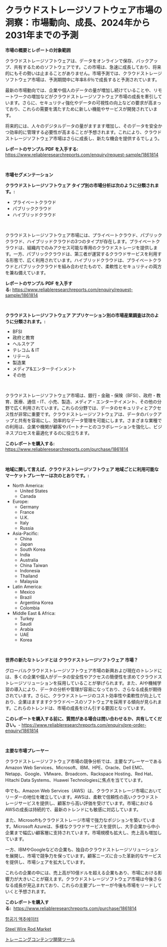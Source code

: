 <p><h1>クラウドストレージソフトウェア市場の洞察：市場動向、成長、2024年から2031年までの予測</h1></p><p><strong>市場の概要とレポートの対象範囲</strong></p>
<p><p>クラウドストレージソフトウェアは、データをオンラインで保存、バックアップ、共有するためのソフトウェアです。この市場は、急速に成長しており、将来的にもその勢いは止まることがありません。市場予測では、クラウドストレージソフトウェア市場は、予測期間中に年率8.6％で成長すると予測されています。</p><p>最新の市場動向では、企業や個人のデータの量が増加し続けていることや、リモートワークの増加などがクラウドストレージソフトウェア市場の成長を牽引しています。さらに、セキュリティ強化やデータの可視性の向上などの要求が高まっており、これらの需要を満たすために新しい機能やサービスが開発されています。</p><p>将来的には、人々のデジタルデータの量がますます増加し、そのデータを安全かつ効率的に管理する必要性が高まることが予想されます。これにより、クラウドストレージソフトウェア市場はさらに成長し、新たな機会を提供するでしょう。</p></p>
<p><strong>レポートのサンプル PDF を入手する:</strong> <a href="https://www.reliableresearchreports.com/enquiry/request-sample/1861814">https://www.reliableresearchreports.com/enquiry/request-sample/1861814</a></p>
<p>&nbsp;</p>
<p><strong>市場セグメンテーション</strong></p>
<p><strong>クラウドストレージソフトウェア タイプ別の市場分析は次のように分類されます。:</strong></p>
<p><ul><li>プライベートクラウド</li><li>パブリッククラウド</li><li>ハイブリッドクラウド</li></ul></p>
<p>&nbsp;</p>
<p><p>クラウドストレージソフトウェア市場には、プライベートクラウド、パブリッククラウド、ハイブリッドクラウドの3つのタイプが存在します。プライベートクラウドは、組織内でのみアクセス可能な専用のクラウドストレージを提供します。一方、パブリッククラウドは、第三者が運営するクラウドサービスを利用する形態で、広く利用されています。ハイブリッドクラウドは、プライベートクラウドとパブリッククラウドを組み合わせたもので、柔軟性とセキュリティの両方を兼ね備えています。</p></p>
<p><strong>レポートのサンプル PDF を入手する:</strong>&nbsp;<a href="https://www.reliableresearchreports.com/enquiry/request-sample/1861814">https://www.reliableresearchreports.com/enquiry/request-sample/1861814</a></p>
<p>&nbsp;</p>
<p><strong> クラウドストレージソフトウェア アプリケーション別の市場産業調査は次のように分類されます。:</strong></p>
<p><ul><li>BFSI</li><li>政府と教育</li><li>ヘルスケア</li><li>テレコム & IT</li><li>リテール</li><li>製造業</li><li>メディア&エンターテインメント</li><li>その他</li></ul></p>
<p>&nbsp;</p>
<p><p>クラウドストレージソフトウェア市場は、銀行・金融・保険（BFSI）、政府・教育、医療、通信・IT、小売、製造、メディア・エンターテイメント、その他の分野で広く利用されています。これらの分野では、データのセキュリティとアクセス性が非常に重要です。クラウドストレージソフトウェアは、データのバックアップと共有を容易にし、効率的なデータ管理を可能にします。さまざまな業種での利用は、企業や機関が顧客やパートナーとのコラボレーションを強化し、ビジネスプロセスを最適化するのに役立ちます。</p></p>
<p><strong>このレポートを購入する:</strong>&nbsp; <a href="https://www.reliableresearchreports.com/purchase/1861814">https://www.reliableresearchreports.com/purchase/1861814</a></p>
<p>&nbsp;</p>
<p><strong>地域に関して言えば、クラウドストレージソフトウェア 地域ごとに利用可能なマーケットプレーヤーは次のとおりです。:</strong></p>
<p><ul>
    <li>
        North America:
        <ul>
            <li>United States</li>
            <li>Canada</li>
        </ul>
    </li>
    <li>
        Europe:
        <ul>
            <li>Germany</li>
            <li>France</li>
            <li>U.K.</li>
            <li>Italy</li>
            <li>Russia</li>
        </ul>
    </li>
    <li>
        Asia-Pacific:
        <ul>
            <li>China</li>
            <li>Japan</li>
            <li>South Korea</li>
            <li>India</li>
            <li>Australia</li>
            <li>China Taiwan</li>
            <li>Indonesia</li>
            <li>Thailand</li>
            <li>Malaysia</li>
        </ul>
    </li>
    <li>
        Latin America:
        <ul>
            <li>Mexico</li>
            <li>Brazil</li>
            <li>Argentina Korea</li>
            <li>Colombia</li>
        </ul>
    </li>
    <li>
        Middle East & Africa:
        <ul>
            <li>Turkey</li>
            <li>Saudi</li>
            <li>Arabia</li>
            <li>UAE</li>
            <li>Korea</li>
        </ul>
    </li>
    </ul></p>
<p>&nbsp;</p>
<p><strong>世界の新たなトレンドとは クラウドストレージソフトウェア 市場？</strong></p>
<p><p>グローバルクラウドストレージソフトウェア市場の新興および現在のトレンドには、多くの企業や個人がデータの安全性やアクセスの簡便性を求めてクラウドストレージソリューションを採用していることが挙げられます。また、AIや機械学習の導入により、データの分析や管理が容易になっており、さらなる成長が期待されています。さらに、クラウドストレージのコスト効率性や柔軟性が向上しており、企業はますますクラウドベースのソフトウェアを採用する傾向が見られます。これらのトレンドは、市場の成長をけん引する要因となっています。</p></p>
<p><strong>このレポートを購入する前に、質問がある場合は問い合わせるか、共有してください。</strong>- <a href="https://www.reliableresearchreports.com/enquiry/pre-order-enquiry/1861814">https://www.reliableresearchreports.com/enquiry/pre-order-enquiry/1861814</a></p>
<p>&nbsp;</p>
<p><strong>主要な市場プレーヤー</strong></p>
<p><p>クラウドストレージソフトウェア市場の競争分析では、主要なプレーヤーであるAmazon Web Services、Microsoft、IBM、HPE、Oracle、Dell EMC、Netapp、Google、VMware、Broadcom、Rackspace Hosting、Red Hat、Hitachi Data Systems、Huawei Technologiesに焦点を当てています。</p><p>中でも、Amazon Web Services（AWS）は、クラウドストレージ市場においてリーダーの地位を確立しています。AWSは、柔軟で信頼性の高いクラウドストレージサービスを提供し、顧客から高い評価を受けています。市場におけるAWSの成長は持続的で、最新のトレンドにも敏感に対応しています。</p><p>また、Microsoftもクラウドストレージ市場で強力なポジションを築いています。Microsoft Azureは、多様なクラウドサービスを提供し、大手企業から中小企業まで幅広い顧客層に支持されています。市場規模も拡大し、売上高も増加しています。</p><p>一方、IBMやGoogleなどの企業も、独自のクラウドストレージソリューションを展開し、市場で競争力を保っています。顧客ニーズに合った革新的なサービスを提供し、市場シェアを拡大しています。</p><p>これらの企業の中には、売上高が10億ドルを超える企業もあり、市場における影響力が大きいことが窺えます。クラウドストレージソフトウェア市場は今後さらなる成長が見込まれており、これらの主要プレーヤーが今後も市場をリードしていくと予想されます。</p></p>
<p><strong>このレポートを購入する:</strong>&nbsp;&nbsp;<a href="https://www.reliableresearchreports.com/purchase/1861814">https://www.reliableresearchreports.com/purchase/1861814</a></p>
<p><p><a href="https://medium.com/@fabiancobuc20222022/%EB%B9%84%ED%96%89%EA%B8%B0-%EA%B5%AC%EB%8F%99%EC%9E%A5%EC%B9%98-%EC%8B%9C%EC%9E%A5-%EA%B7%9C%EB%AA%A8-%EC%8B%9C%EC%9E%A5-%EC%A0%84%EB%A7%9D-%EB%B0%8F-%EC%8B%9C%EC%9E%A5-%EC%98%88%EC%B8%A1-2024%EB%85%84%EB%B6%80%ED%84%B0-2031%EB%85%84%EA%B9%8C%EC%A7%80-ddcc9780deb0">항공기 액추에이터</a></p><p><a href="https://github.com/Angelnienowdseej3e45z3p8c/Market-Research-Report-List-1/blob/main/steel-wire-rod-market.md">Steel Wire Rod Market</a></p><p><a href="https://medium.com/@redsalmon1949/%E3%83%88%E3%83%AC%E3%83%BC%E3%83%8B%E3%83%B3%E3%82%B0%E3%82%B3%E3%83%B3%E3%83%86%E3%83%B3%E3%83%84%E9%96%8B%E7%99%BA%E3%83%84%E3%83%BC%E3%83%AB%E5%B8%82%E5%A0%B4%E3%81%AE%E8%A6%8B%E9%80%9A%E3%81%97-%E5%B8%82%E5%A0%B4%E5%8B%95%E5%90%91-%E6%88%90%E9%95%B7-2024%E5%B9%B4%E3%81%8B%E3%82%892031%E5%B9%B4%E3%81%BE%E3%81%A7%E3%81%AE%E4%BA%88%E6%B8%AC-882a97e8c9d4">トレーニングコンテンツ開発ツール</a></p></p>